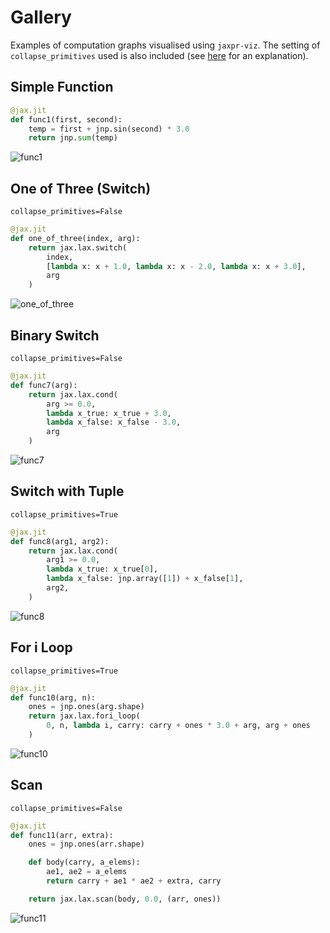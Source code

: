 # Gallery

Examples of computation graphs visualised using
`jaxpr-viz`.
The setting of `collapse_primitives` used is also included
(see [here](../../README.md#collapse-nodes) for an explanation).

## Simple Function

```python
@jax.jit
def func1(first, second):
    temp = first + jnp.sin(second) * 3.0
    return jnp.sum(temp)
```

![func1](../images/gallery/func1.png)

## One of Three (Switch)

`collapse_primitives=False`

```python
@jax.jit
def one_of_three(index, arg):
    return jax.lax.switch(
        index,
        [lambda x: x + 1.0, lambda x: x - 2.0, lambda x: x + 3.0],
        arg
    )
```

![one_of_three](../images/gallery/one_of_three.png)

## Binary Switch

`collapse_primitives=False`

```python
@jax.jit
def func7(arg):
    return jax.lax.cond(
        arg >= 0.0,
        lambda x_true: x_true + 3.0,
        lambda x_false: x_false - 3.0,
        arg
    )
```

![func7](../images/gallery/func7.png)

## Switch with Tuple

`collapse_primitives=True`

```python
@jax.jit
def func8(arg1, arg2):
    return jax.lax.cond(
        arg1 >= 0.0,
        lambda x_true: x_true[0],
        lambda x_false: jnp.array([1]) + x_false[1],
        arg2,
    )
```

![func8](../images/gallery/func8.png)

## For i Loop

`collapse_primitives=True`

```python
@jax.jit
def func10(arg, n):
    ones = jnp.ones(arg.shape)
    return jax.lax.fori_loop(
        0, n, lambda i, carry: carry + ones * 3.0 + arg, arg + ones
    )
```

![func10](../images/gallery/func10.png)

## Scan

`collapse_primitives=False`

```python
@jax.jit
def func11(arr, extra):
    ones = jnp.ones(arr.shape)

    def body(carry, a_elems):
        ae1, ae2 = a_elems
        return carry + ae1 * ae2 + extra, carry

    return jax.lax.scan(body, 0.0, (arr, ones))
```

![func11](../images/gallery/func11.png)
